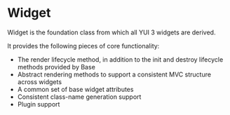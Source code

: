 Widget
======

Widget is the foundation class from which all YUI 3 widgets are derived.

It provides the following pieces of core functionality:

-   The render lifecycle method, in addition to the init and destroy lifecycle methods provided by Base
-   Abstract rendering methods to support a consistent MVC structure across widgets
-   A common set of base widget attributes
-   Consistent class-name generation support
-   Plugin support

